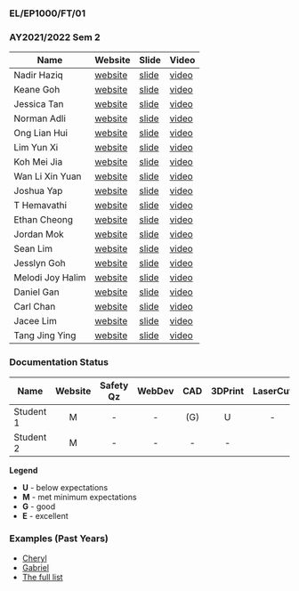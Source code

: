### EL/EP1000/FT/01
### AY2021/2022 Sem 2

| Name | Website | Slide | Video |
| ---- | ------- | ----- | ----- |
| Nadir Haziq | [website](https://nadirhaziq.github.io/DFABAY2021/) | [slide](https://nadirhaziq.github.io/DFABAY2021/presentation.png) | [video](https://nadirhaziq.github.io/DFABAY2021/presentation.mp4)
| Keane Goh | [website](https://keanegoh1.github.io/keanegoh1.github.io-DFAB/) | [slide](https://keanegoh1.github.io/keanegoh1.github.io-DFAB/presentation%20keane.png) | [video](https://keanegoh1.github.io/keanegoh1.github.io-DFAB/presentation%20keane.mp4)
| Jessica Tan | [website](https://jessicaaxtan.github.io/Webpage/) | [slide](https://jessicaaxtan.github.io/Webpage/presentation.png) | [video](https://jessicaaxtan.github.io/Webpage/presentation.mp4)
| Norman Adli | [website](https://normanramli.github.io/EP1000-NormanRamli-Site/) | [slide](https://normanramli.github.io/EP1000-NormanRamli-Site/presentation.png) | [video](https://normanramli.github.io/EP1000-NormanRamli-Site/presentation.mp4)
| Ong Lian Hui | [website](https://onglianhui.github.io/DFab_Elective/) | [slide](https://onglianhui.github.io/DFab_Elective/presentation.png) | [video](https://onglianhui.github.io/DFab_Elective/presentation.mp4)
| Lim Yun Xi | [website](https://brandodado14.github.io/) | [slide](https://brandodado14.github.io/presentation.png) | [video](https://brandodado14.github.io/presentation.mp4)
| Koh Mei Jia | [website](https://meijiakoh.github.io/dfab/) | [slide](https://meijiakoh.github.io/dfab/presentation.png) | [video](https://meijiakoh.github.io/dfab/presentation.mp4)
| Wan Li Xin Yuan | [website](https://xyzdesign.github.io/dfab-2021/) | [slide](https://xyzdesign.github.io/dfab-2021/presentation.png) | [video](https://xyzdesign.github.io/dfab-2021/presentation.mp4)
| Joshua Yap | [website](https://joshuaofsg03.github.io/website-fab/allFolder/html/index.html) | [slide](https://joshuaofsg03.github.io/website-fab/presentation.png) | [video](https://joshuaofsg03.github.io/website-fab/presentation.mp4)
| T Hemavathi | [website](https://h-e-m-a.github.io/new/) | [slide](https://h-e-m-a.github.io/new/presentation.png) | [video](https://h-e-m-a.github.io/new/presentation.mp4)
| Ethan Cheong | [website](https://ethanchl.github.io/dfab-21s2/) | [slide](https://ethanchl.github.io/dfab-21s2/presentation.png) | [video](https://ethanchl.github.io/dfab-21s2/presentation.mp4)
| Jordan Mok | [website](https://yeboimok.github.io/digifab-2019686/) | [slide](https://yeboimok.github.io/digifab-2019686/presentation.png) | [video](https://yeboimok.github.io/digifab-2019686/presentation.mp4)
| Sean Lim | [website](https://aaaaaaaaaaaaaaaaaaaaaahh.github.io/HTML-Project/) | [slide](https://aaaaaaaaaaaaaaaaaaaaaahh.github.io/HTML-Project/presentation.png) | [video](https://aaaaaaaaaaaaaaaaaaaaaahh.github.io/HTML-Project/presentation.mp4)
| Jesslyn Goh | [website](https://cvkmnstr.github.io/dfab21s2/) | [slide](https://cvkmnstr.github.io/dfab21s2/presentation.png) | [video](https://cvkmnstr.github.io/dfab21s2/presentation.mp4)
| Melodi Joy Halim | [website](https://tsuisutes1mp.github.io/dfab-ay2021-s2-project/) | [slide](https://tsuisutes1mp.github.io/dfab-ay2021-s2-project/presentation.png) | [video](https://tsuisutes1mp.github.io/dfab-ay2021-s2-project/presentation.mp4)
| Daniel Gan | [website](https://dangan552.github.io/Digital-Fabrication-Prototyping-Fundementals/files/index.html) | [slide](https://dangan552.github.io/Digital-Fabrication-Prototyping-Fundementals/presentation.png) | [video](https://dangan552.github.io/Digital-Fabrication-Prototyping-Fundementals/presentation.mp4)
| Carl Chan | [website](https://cchan6969.github.io/Dfab-AY21-22S2-Chan-Carl/) | [slide](https://cchan6969.github.io/Dfab-AY21-22S2-Chan-Carl/presentation.png) | [video](presentation.mp4)
| Jacee Lim | [website](https://ja-cee.github.io/ep-100/) | [slide](https://ja-cee.github.io/ep-100/presentation.png) | [video](https://ja-cee.github.io/ep-100/presentation.mp4)
| Tang Jing Ying | [website](https://jayewhy.github.io/Jys-FABLAB/) | [slide](https://jayewhy.github.io/Jys-FABLAB/presentation.png) | [video](https://jayewhy.github.io/Jys-FABLAB/presentation.mp4)

### Documentation Status

| Name | Website | Safety Qz | WebDev | CAD | 3DPrint | LaserCut | EmbPrg | FProj |
| ---- | :-: | :-: | :-: | :-: | :-: | :-: | :-: | :-: |
| Student 1 | M | - | - | (G) | U | - |
| Student 2 | M | - | - | - | - |


**Legend**
- **U** - below expectations<br>
- **M** - met minimum expectations<br>
- **G** - good<br>
- **E** - excellent<br>

### Examples (Past Years)
- [Cheryl](http://chwnzyl.github.io/DFAB/home)
- [Gabriel](https://gabriel-as.github.io/EP1000-SP/main.html)
- [The full list](../2020-S1/ep1000_ay20s1_gp2.md)
